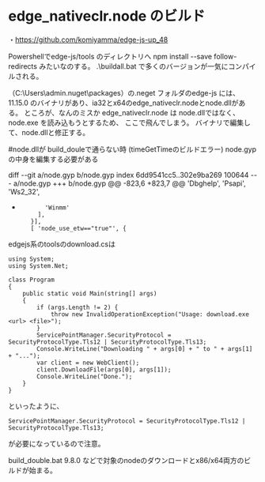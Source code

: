 # edge_nativeclr.node のビルド
・https://github.com/komiyamma/edge-js-up_48

Powershellでedge-js/tools のディレクトリへ
npm install --save follow-redirects みたいなのする。
.\buildall.bat  で多くのバージョンが一気にコンパイルされる。


（C:\Users\admin\.nuget\packages）の.neget フォルダのedge-js には、
11.15.0 のバイナリがあり、ia32とx64のedge_nativeclr.nodeとnode.dllがある。
ところが、なんのミスか edge_nativeclr.node は node.dllではなく、node.exe を読み込もうとするため、
ここで飛んでしまう。
バイナリで編集して、node.dllと修正する。


#node.dllが build_douleで通らない時 (timeGetTimeのビルドエラー)
node.gypの中身を編集する必要がある

diff --git a/node.gyp b/node.gyp
index 6dd9541cc5..302e9ba269 100644
--- a/node.gyp
+++ b/node.gyp
@@ -823,6 +823,7 @@
             'Dbghelp',
             'Psapi',
             'Ws2_32',
+            'Winmm'
           ],
         }],
         [ 'node_use_etw=="true"', {




edgejs系のtoolsのdownload.csは
```
using System;
using System.Net;

class Program
{
    public static void Main(string[] args)
    {
        if (args.Length != 2) {
            throw new InvalidOperationException("Usage: download.exe <url> <file>");
        }
        ServicePointManager.SecurityProtocol = SecurityProtocolType.Tls12 | SecurityProtocolType.Tls13;
        Console.WriteLine("Downloading " + args[0] + " to " + args[1] + "...");
        var client = new WebClient();
        client.DownloadFile(args[0], args[1]);
        Console.WriteLine("Done.");
    }
}
```
といったように、
```
ServicePointManager.SecurityProtocol = SecurityProtocolType.Tls12 | SecurityProtocolType.Tls13;
```
が必要になっているので注意。
 

build_double.bat 9.8.0 などで対象のnodeのダウンロードとx86/x64両方のビルドが始まる。

